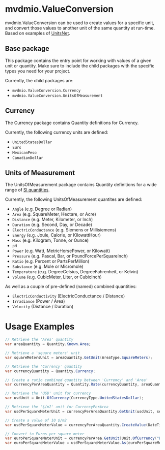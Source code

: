 ﻿# mvdmio.ValueConversion
mvdmio.ValueConversion can be used to create values for a specific unit, and convert those values to another unit of the same quantity at run-time.
Based on examples of [UnitsNet](https://github.com/angularsen/UnitsNet).

## Base package
This package contains the entry point for working with values of a given unit or quantity. Make sure to include the child packages with the specific types you need for your project.

Currently, the child packages are:
- `mvdmio.ValueConversion.Currency`
- `mvdmio.ValueConversion.UnitsOfMeasurement`

## Currency
The Currency package contains Quantity definitions for Currency.

Currently, the following currency units are defined:
- `UnitedStatesDollar`
- `Euro`
- `MexicanPeso`
- `CanadianDollar`

## Units of Measurement
The UnitsOfMeasurement package contains Quantity definitions for a wide range of [SI quantities](https://en.wikipedia.org/wiki/International_System_of_Units).

Currently, the following UnitsOfMeasurement quantites are defined:
- `Angle` (e.g. Degree or Radian)
- `Area` (e.g. SquareMeter, Hectare, or Acre)
- `Distance` (e.g. Meter, Kilometer, or Inch)
- `Duration` (e.g. Second, Day, or Decade)
- `ElectricConductance` (e.g. Siemens or Millisiemens)
- `Energy` (e.g. Joule, Calorie, or KilowattHour)
- `Mass` (e.g. Kilogram, Tonne, or Ounce)
- `pH`
- `Power` (e.g. Watt, MetricHorsePower, or Kilowatt)
- `Pressure` (e.g. Pascal, Bar, or PoundForcePerSquareInch)
- `Ratio` (e.g. Percent or PartsPerMillion)
- `Substance` (e.g. Mole or Micromole)
- `Temperature` (e.g. DegreeCelsius, DegreeFahrenheit, or Kelvin)
- `Volume` (e.g. CubicMeter, Liter, or CubicInch)

As well as a couple of pre-defined (named) combined quantities:
- `ElectricConductivity` (ElectricConductance / Distance)
- `Irradiance` (Power / Area)
- `Velocity` (Distance / Duration)

# Usage Examples

``` csharp
// Retrieve the 'Area' quantity
var areaQuantity = Quantity.Known.Area;

// Retrieve a 'square meters' unit
var squareMetersUnit = areaQuantity.GetUnit(AreaType.SquareMeters);

// Retrieve the 'Currency' quantity
var currencyQuantity = Quantity.Currency;

// Create a ratio combined quantity between 'Currency' and 'Area'
var currencyPerAreaQuantity = Quantity.Rate(currencyQuantity, areaQuantity);

// Retrieve the 'USD' unit for currency
var usdUnit = Unit.OfCurrency(CurrencyType.UnitedStatesDollar);

// Retrieve the '$/m2' unit for CurrencyPerArea
var usdPerSquareMeterUnit = currencyPerAreaQuantity.GetUnit(usdUnit, squareMetersUnit);

// Create a value of 10 $/m2
var usdPerSquareMeterValue = currencyPerAreaQuantity.CreateValue(DateTime.Now, 10, usdPerSquareMeterUnit);

// Convert to Euros per square meter
var euroPerSquareMeterUnit = currencyPerArea.GetUnit(Unit.OfCurrency("Euro"), squareMetersUnit);
var euroPerSquareMeterValue = usdPerSquareMeterValue.As(euroPerSquareMeterUnit);
```